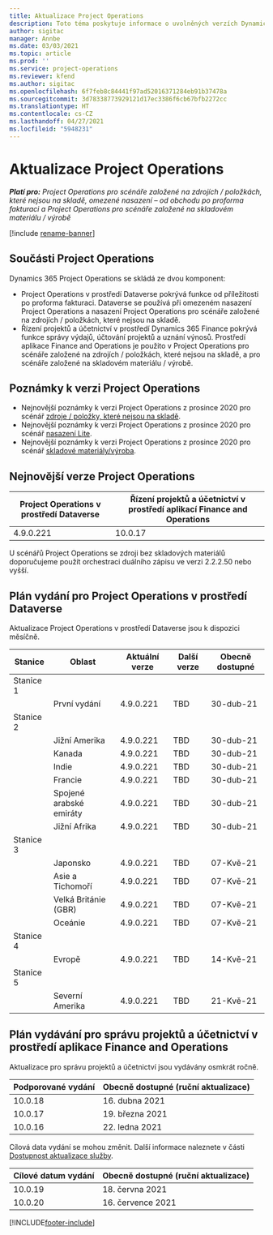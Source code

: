 ```yaml
---
title: Aktualizace Project Operations
description: Toto téma poskytuje informace o uvolněných verzích Dynamics 365 Project Operations.
author: sigitac
manager: Annbe
ms.date: 03/03/2021
ms.topic: article
ms.prod: ''
ms.service: project-operations
ms.reviewer: kfend
ms.author: sigitac
ms.openlocfilehash: 6f7feb8c84441f97ad52016371284eb91b37478a
ms.sourcegitcommit: 3d78338773929121d17ec3386f6cb67bfb2272cc
ms.translationtype: HT
ms.contentlocale: cs-CZ
ms.lasthandoff: 04/27/2021
ms.locfileid: "5948231"
---
```

# <a name="project-operations-updates"></a>Aktualizace Project Operations

_**Platí pro:** Project Operations pro scénáře založené na zdrojích / položkách, které nejsou na skladě, omezené nasazení – od obchodu po proforma fakturaci a Project Operations pro scénáře založené na skladovém materiálu / výrobě_

[!include [rename-banner](~/includes/cc-data-platform-banner.md)]

## <a name="project-operations-components"></a>Součásti Project Operations

Dynamics 365 Project Operations se skládá ze dvou komponent:

- Project Operations v prostředí Dataverse pokrývá funkce od příležitosti po proforma fakturaci. Dataverse se používá při omezeném nasazení Project Operations a nasazení Project Operations pro scénáře založené na zdrojích / položkách, které nejsou na skladě.
- Řízení projektů a účetnictví v prostředí Dynamics 365 Finance pokrývá funkce správy výdajů, účtování projektů a uznání výnosů. Prostředí aplikace Finance and Operations je použito v Project Operations pro scénáře založené na zdrojích / položkách, které nejsou na skladě, a pro scénáře založené na skladovém materiálu / výrobě.

## <a name="project-operations-release-notes"></a>Poznámky k verzi Project Operations
- Nejnovější poznámky k verzi Project Operations z prosince 2020 pro scénář [zdroje / položky, které nejsou na skladě](whats-new-apr-2021-resource-based.md).
- Nejnovější poznámky k verzi Project Operations z prosince 2020 pro scénář [nasazení Lite](../pro/whats-new/whats-new-apr-2021-lite.md).
- Nejnovější poznámky k verzi Project Operations z prosince 2020 pro scénář [skladové materiály/výroba](../prod-pma/whats-new/whats-new-mar-2021-stocked.md).

## <a name="project-operations-latest-version"></a>Nejnovější verze Project Operations

| Project Operations v prostředí Dataverse | Řízení projektů a účetnictví v prostředí aplikací Finance and Operations | 
| --- | --- |
| 4.9.0.221 | 10.0.17 |

U scénářů Project Operations se zdroji bez skladových materiálů doporučujeme použít orchestraci duálního zápisu ve verzi 2.2.2.50 nebo vyšší.

## <a name="release-schedule-for-project-operations-on-dataverse-environment"></a>Plán vydání pro Project Operations v prostředí Dataverse

Aktualizace Project Operations v prostředí Dataverse jsou k dispozici měsíčně. 

| Stanice   | Oblast        | Aktuální verze | Další verze | Obecně dostupné |
|-----------|---------------|-----------------|--------------|---------------------|
| Stanice 1 |   &nbsp;      |    &nbsp;       | &nbsp;       |      &nbsp;         |
|   &nbsp;  | První vydání |  4.9.0.221       | TBD     | 30-dub-21           |
| Stanice 2 |   &nbsp;      |    &nbsp;       | &nbsp;       |      &nbsp;         |
|   &nbsp;  | Jižní Amerika |  4.9.0.221       | TBD     | 30-dub-21           |
|    &nbsp; | Kanada        |  4.9.0.221       | TBD     | 30-dub-21           |
|   &nbsp;  | Indie         |  4.9.0.221       | TBD     | 30-dub-21           |
|   &nbsp;  | Francie         |  4.9.0.221       | TBD     | 30-dub-21           |
|   &nbsp;  | Spojené arabské emiráty         |  4.9.0.221       | TBD     | 30-dub-21           |
|   &nbsp;  | Jižní Afrika         |  4.9.0.221       | TBD     | 30-dub-21           |
| Stanice 3  |      &nbsp;   |     &nbsp;      |     &nbsp;   |      &nbsp;         |
|   &nbsp;  | Japonsko         |  4.9.0.221       | TBD     | 07-Kvě-21           |
|   &nbsp;  | Asie a Tichomoří  |  4.9.0.221       | TBD     | 07-Kvě-21           |
|   &nbsp;  | Velká Británie (GBR) |  4.9.0.221       | TBD     | 07-Kvě-21           |
|   &nbsp;  | Oceánie       |  4.9.0.221       | TBD     | 07-Kvě-21           |
| Stanice 4 |     &nbsp;    |     &nbsp;      |     &nbsp;   |      &nbsp;         |
|   &nbsp;  | Evropě        |  4.9.0.221       | TBD     | 14-Kvě-21           |
| Stanice 5 |     &nbsp;    |     &nbsp;      |     &nbsp;   |      &nbsp;         |
|   &nbsp;  | Severní Amerika |  4.9.0.221       | TBD     | 21-Kvě-21           |

## <a name="release-schedule-for-project-management-and-accounting-in-the-finance-and-operations-apps-environment"></a>Plán vydávání pro správu projektů a účetnictví v prostředí aplikace Finance and Operations

Aktualizace pro správu projektů a účetnictví jsou vydávány osmkrát ročně.

| Podporované vydání | Obecně dostupné (ruční aktualizace) |
| --- | --- |
| 10.0.18 | 16. dubna 2021 |
| 10.0.17 | 19. března 2021 |
| 10.0.16 | 22. ledna 2021 |


Cílová data vydání se mohou změnit. Další informace naleznete v části [Dostupnost aktualizace služby](/dynamics365/fin-ops-core/fin-ops/get-started/public-preview-releases?toc=%2fdynamics365%2ffinance%2ftoc.json).

| Cílové datum vydání | Obecně dostupné (ruční aktualizace) |
| --- | --- |
| 10.0.19 | 18. června 2021 |
| 10.0.20 | 16. července 2021 |


[!INCLUDE[footer-include](../includes/footer-banner.md)]